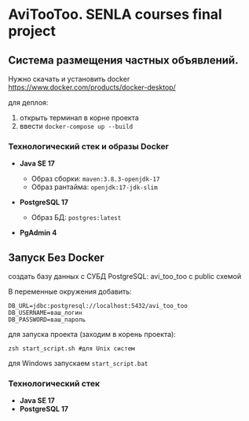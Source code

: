 # AviTooToo. SENLA courses final project

## Система размещения частных объявлений.

Нужно скачать и установить docker https://www.docker.com/products/docker-desktop/

для деплоя:

1. открыть терминал в корне проекта
2. ввести ```docker-compose up --build```

### Технологический стек и образы Docker

- **Java SE 17**
    - Образ сборки: `maven:3.8.3-openjdk-17`
    - Образ рантайма: `openjdk:17-jdk-slim`

- **PostgreSQL 17**
    - Образ БД: `postgres:latest`
- **PgAdmin 4**

## Запуск Без Docker

создать базу данных с СУБД PostgreSQL: avi_too_too c public схемой

В переменные окружения добавить:

```
DB_URL=jdbc:postgresql://localhost:5432/avi_too_too
DB_USERNAME=ваш_логин
DB_PASSWORD=ваш_пароль
```

для запуска проекта (заходим в корень проекта):

```commandline
zsh start_script.sh #для Unix систем
```

для Windows
запускаем ```start_script.bat```

### Технологический стек

- **Java SE 17**
- **PostgreSQL 17**
